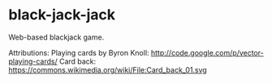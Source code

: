 # black-jack-jack
Web-based blackjack game.

Attributions:
Playing cards by Byron Knoll: http://code.google.com/p/vector-playing-cards/
Card back: https://commons.wikimedia.org/wiki/File:Card_back_01.svg
